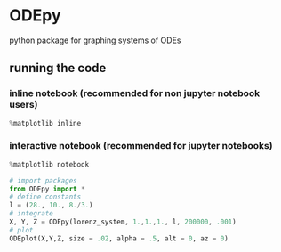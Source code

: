 # ODEpy
python package for graphing systems of ODEs

## running the code
### inline notebook (recommended for non jupyter notebook users)
```python
%matplotlib inline
```
### interactive notebook (recommended for jupyter notebooks)
```python 
%matplotlib notebook
```
```python
# import packages
from ODEpy import *
# define constants
l = (28., 10., 8./3.)
# integrate
X, Y, Z = ODEpy(lorenz_system, 1.,1.,1., l, 200000, .001)
# plot
ODEplot(X,Y,Z, size = .02, alpha = .5, alt = 0, az = 0)
```


